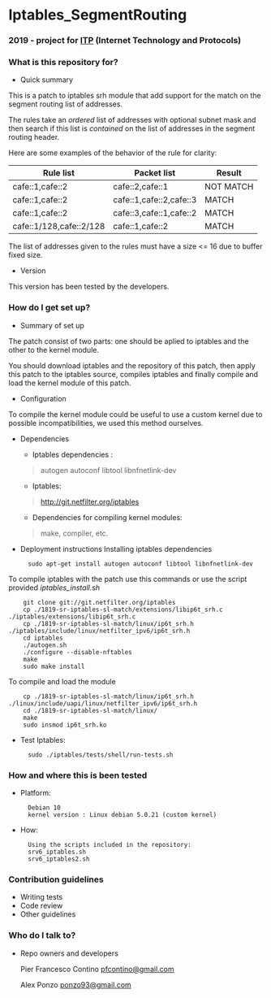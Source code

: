 # Iptables_SegmentRouting
### 2019 - project for [ITP](http://netgroup.uniroma2.it/twiki/bin/view/Netgroup/ITP) (Internet Technology and Protocols)

### What is this repository for? ###

* Quick summary

This is a patch to iptables srh module that add support for the match on the segment routing list of addresses.

The rules take an *ordered* list of addresses with optional subnet mask and then search if this list is *contained* on the list of addresses in the 
segment routing header.

Here are some examples of the behavior of the rule for clarity:

Rule list     			| Packet list				| Result
------------------------|---------------------------|----------
cafe::1,cafe::2			| cafe::2,cafe::1			| NOT MATCH
cafe::1,cafe::2			| cafe::1,cafe::2,cafe::3	| MATCH
cafe::1,cafe::2			| cafe::3,cafe::1,cafe::2	| MATCH
cafe::1/128,cafe::2/128	| cafe::1,cafe::2			| MATCH

The list of addresses given to the rules must have a size <= 16 due to buffer fixed size.
	
* Version

This version has been tested by the developers.

### How do I get set up? ###

* Summary of set up

The patch consist of two parts: one should be aplied to iptables and the other to the kernel module.
	
You should download iptables and the repository of this patch, then apply this patch to the iptables source, compiles iptables and finally compile and load 
the kernel module of this patch.   
	
* Configuration

To compile the kernel module could be useful to use a custom kernel due to possible incompatibilities, we used this method ourselves.

* Dependencies
	+ Iptables dependencies : 
	>autogen autoconf libtool libnfnetlink-dev
	+ Iptables: 
	>http://git.netfilter.org/iptables	
	+ Dependencies for compiling kernel modules:
	>make, compiler, etc.
	
* Deployment instructions
Installing iptables dependencies

		sudo apt-get install autogen autoconf libtool libnfnetlink-dev

To compile iptables with the patch use this commands or use the script provided *iptables_install.sh*

		git clone git://git.netfilter.org/iptables	
		cp ./1819-sr-iptables-sl-match/extensions/libip6t_srh.c ./iptables/extensions/libip6t_srh.c
        cp ./1819-sr-iptables-sl-match/linux/ip6t_srh.h ./iptables/include/linux/netfilter_ipv6/ip6t_srh.h
		cd iptables
		./autogen.sh
		./configure --disable-nftables
		make
		sudo make install

To compile and load the module
		
		cp ./1819-sr-iptables-sl-match/linux/ip6t_srh.h ./linux/include/uapi/linux/netfilter_ipv6/ip6t_srh.h
		cd ./1819-sr-iptables-sl-match/linux/
		make
		sudo insmod ip6t_srh.ko
		
* Test Iptables:
	
		sudo ./iptables/tests/shell/run-tests.sh
		
### How and where this is been tested ###
* Platform: 

		Debian 10
		kernel version : Linux debian 5.0.21 (custom kernel)

* How: 

		Using the scripts included in the repository:
		srv6_iptables.sh
		srv6_iptables2.sh

### Contribution guidelines ###

* Writing tests
* Code review
* Other guidelines

### Who do I talk to? ###

* Repo owners and developers

	Pier Francesco Contino pfcontino@gmail.com
	
	Alex Ponzo 	ponzo93@gmail.com
